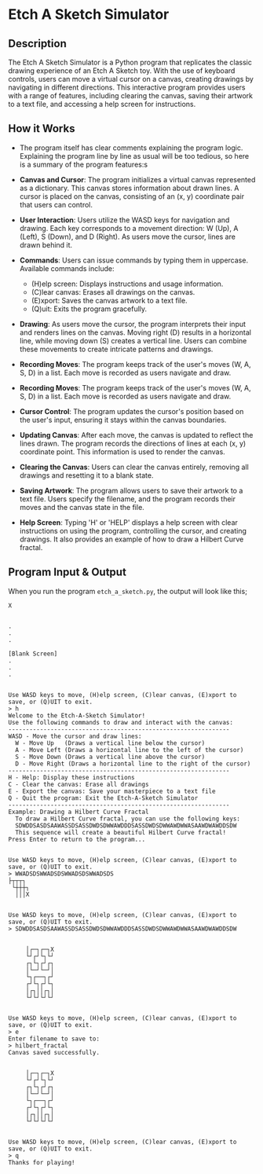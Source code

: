 # Etch A Sketch Simulator

## Description

The Etch A Sketch Simulator is a Python program that replicates the classic drawing experience of an Etch A Sketch toy. With the use of keyboard controls, users can move a virtual cursor on a canvas, creating drawings by navigating in different directions. This interactive program provides users with a range of features, including clearing the canvas, saving their artwork to a text file, and accessing a help screen for instructions.

## How it Works

- The program itself has clear comments explaining the program logic. Explaining the program line by line as usual will be too tedious, so here is a summary of the program features:s

- <strong>Canvas and Cursor</strong>: The program initializes a virtual canvas represented as a dictionary. This canvas stores information about drawn lines. A cursor is placed on the canvas, consisting of an (x, y) coordinate pair that users can control.

- <strong>User Interaction</strong>: Users utilize the WASD keys for navigation and drawing. Each key corresponds to a movement direction: W (Up), A (Left), S (Down), and D (Right). As users move the cursor, lines are drawn behind it.

- <strong>Commands</strong>: Users can issue commands by typing them in uppercase. Available commands include:
    - (H)elp screen: Displays instructions and usage information.
    - (C)lear canvas: Erases all drawings on the canvas.
    - (E)xport: Saves the canvas artwork to a text file.
    - (Q)uit: Exits the program gracefully.

- <strong>Drawing</strong>: As users move the cursor, the program interprets their input and renders lines on the canvas. Moving right (D) results in a horizontal line, while moving down (S) creates a vertical line. Users can combine these movements to create intricate patterns and drawings.

- <strong>Recording Moves</strong>: The program keeps track of the user's moves (W, A, S, D) in a list. Each move is recorded as users navigate and draw.

- <strong>Recording Moves</strong>: The program keeps track of the user's moves (W, A, S, D) in a list. Each move is recorded as users navigate and draw.

- <strong>Cursor Control</strong>: The program updates the cursor's position based on the user's input, ensuring it stays within the canvas boundaries.

- <strong>Updating Canvas</strong>: After each move, the canvas is updated to reflect the lines drawn. The program records the directions of lines at each (x, y) coordinate point. This information is used to render the canvas.

- <strong>Clearing the Canvas</strong>: Users can clear the canvas entirely, removing all drawings and resetting it to a blank state.

- <strong>Saving Artwork</strong>: The program allows users to save their artwork to a text file. Users specify the filename, and the program records their moves and the canvas state in the file.

- <strong>Help Screen</strong>: Typing 'H' or 'HELP' displays a help screen with clear instructions on using the program, controlling the cursor, and creating drawings. It also provides an example of how to draw a Hilbert Curve fractal.

## Program Input & Output

When you run the program `etch_a_sketch.py`, the output will look like this;

```
X                                       


.
.
.                                      
   
[Blank Screen]
.
.
.


Use WASD keys to move, (H)elp screen, (C)lear canvas, (E)xport to save, or (Q)UIT to exit.
> h
Welcome to the Etch-A-Sketch Simulator!
Use the following commands to draw and interact with the canvas:
---------------------------------------------------------------
WASD - Move the cursor and draw lines:
  W - Move Up   (Draws a vertical line below the cursor)
  A - Move Left (Draws a horizontal line to the left of the cursor)
  S - Move Down (Draws a vertical line above the cursor)
  D - Move Right (Draws a horizontal line to the right of the cursor)
---------------------------------------------------------------
H - Help: Display these instructions
C - Clear the canvas: Erase all drawings
E - Export the canvas: Save your masterpiece to a text file
Q - Quit the program: Exit the Etch-A-Sketch Simulator
---------------------------------------------------------------
Example: Drawing a Hilbert Curve Fractal
  To draw a Hilbert Curve fractal, you can use the following keys:
  SDWDDSASDSAAWASSDSASSDWDSDWWAWDDDSASSDWDSDWWAWDWWASAAWDWAWDDSDW
  This sequence will create a beautiful Hilbert Curve fractal!
Press Enter to return to the program...


Use WASD keys to move, (H)elp screen, (C)lear canvas, (E)xport to save, or (Q)UIT to exit.
> WWADSDSWWADSDSWWADSDSWWADSDS
├┬┬┬┐                                    
 └┼┼┼┐                                   
  │││X                                   
                                         

Use WASD keys to move, (H)elp screen, (C)lear canvas, (E)xport to save, or (Q)UIT to exit.
> SDWDDSASDSAAWASSDSASSDWDSDWWAWDDDSASSDWDSDWWAWDWWASAAWDWAWDDSDW
                                         
                                         
     │┌─┐┌─┐X                            
     └┘┌┘└┐└┘                            
     ┌┐└┐┌┘┌┐                            
     │└─┘└─┘│                            
     └┐┌──┐┌┘                            
     ┌┘└┐┌┘└┐                            
     │┌┐││┌┐│                            
     └┘└┘└┘└┘                            
                                         

Use WASD keys to move, (H)elp screen, (C)lear canvas, (E)xport to save, or (Q)UIT to exit.
> e
Enter filename to save to:
> hilbert_fractal
Canvas saved successfully.
                                         
                                         
     │┌─┐┌─┐X                            
     └┘┌┘└┐└┘                            
     ┌┐└┐┌┘┌┐                            
     │└─┘└─┘│                            
     └┐┌──┐┌┘                            
     ┌┘└┐┌┘└┐                            
     │┌┐││┌┐│                            
     └┘└┘└┘└┘                            


Use WASD keys to move, (H)elp screen, (C)lear canvas, (E)xport to save, or (Q)UIT to exit.
> q
Thanks for playing!
```
